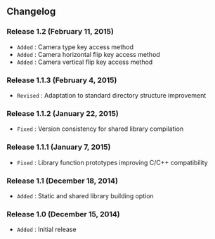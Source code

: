 ## Changelog

### Release 1.2 (February 11, 2015)

- `Added` : Camera type key access method
- `Added` : Camera horizontal flip key access method
- `Added` : Camera vertical flip key access method

### Release 1.1.3 (February 4, 2015)

- `Revised` : Adaptation to standard directory structure improvement

### Release 1.1.2 (January 22, 2015)

- `Fixed` : Version consistency for shared library compilation

### Release 1.1.1 (January 7, 2015)

- `Fixed` : Library function prototypes improving C/C++ compatibility

### Release 1.1 (December 18, 2014)

- `Added` : Static and shared library building option

### Release 1.0 (December 15, 2014)

- `Added` : Initial release
